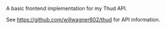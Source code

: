 A basic frontend implementation for my Thud API.

See https://github.com/willwagner602/thud for API information.